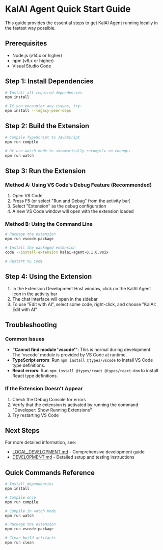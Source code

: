 # KalAI Agent Quick Start Guide

This guide provides the essential steps to get KalAI Agent running locally in the fastest way possible.

## Prerequisites

- Node.js (v14.x or higher)
- npm (v6.x or higher)
- Visual Studio Code

## Step 1: Install Dependencies

```bash
# Install all required dependencies
npm install

# If you encounter any issues, try:
npm install --legacy-peer-deps
```

## Step 2: Build the Extension

```bash
# Compile TypeScript to JavaScript
npm run compile

# Or use watch mode to automatically recompile on changes
npm run watch
```

## Step 3: Run the Extension

### Method A: Using VS Code's Debug Feature (Recommended)

1. Open VS Code
2. Press F5 (or select "Run and Debug" from the activity bar)
3. Select "Extension" as the debug configuration
4. A new VS Code window will open with the extension loaded

### Method B: Using the Command Line

```bash
# Package the extension
npm run vscode:package

# Install the packaged extension
code --install-extension kalai-agent-0.1.0.vsix

# Restart VS Code
```

## Step 4: Using the Extension

1. In the Extension Development Host window, click on the KalAI Agent icon in the activity bar
2. The chat interface will open in the sidebar
3. To use "Edit with AI", select some code, right-click, and choose "KalAI: Edit with AI"

## Troubleshooting

### Common Issues

- **"Cannot find module 'vscode'"**: This is normal during development. The 'vscode' module is provided by VS Code at runtime.
- **TypeScript errors**: Run `npm install @types/vscode` to install VS Code type definitions.
- **React errors**: Run `npm install @types/react @types/react-dom` to install React type definitions.

### If the Extension Doesn't Appear

1. Check the Debug Console for errors
2. Verify that the extension is activated by running the command "Developer: Show Running Extensions"
3. Try restarting VS Code

## Next Steps

For more detailed information, see:
- [LOCAL_DEVELOPMENT.md](./LOCAL_DEVELOPMENT.md) - Comprehensive development guide
- [DEVELOPMENT.md](./DEVELOPMENT.md) - Detailed setup and testing instructions

## Quick Commands Reference

```bash
# Install dependencies
npm install

# Compile once
npm run compile

# Compile in watch mode
npm run watch

# Package the extension
npm run vscode:package

# Clean build artifacts
npm run clean